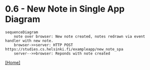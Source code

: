 # 0.6 - New Note in Single App Diagram

```mermaid
sequenceDiagram
    note over browser: New note created, notes redrawn via event handler with new note.
    browser->>server: HTTP POST https://studies.cs.helsinki.fi/exampleapp/new_note_spa
    server-->>browser: Reponds with note created
```

[[Home]](../../README.md)
